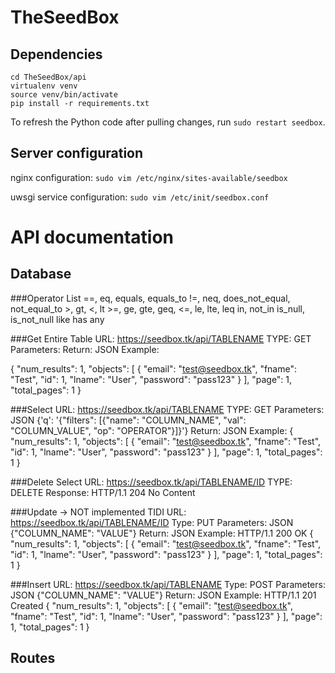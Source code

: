 # TheSeedBox
## Dependencies
    cd TheSeedBox/api
    virtualenv venv
    source venv/bin/activate
    pip install -r requirements.txt

To refresh the Python code after pulling changes, run `sudo restart seedbox`.

## Server configuration

nginx configuration: `sudo vim /etc/nginx/sites-available/seedbox`

uwsgi service configuration: `sudo vim /etc/init/seedbox.conf`


# API documentation

## Database

###Operator List
==, eq, equals, equals_to
!=, neq, does_not_equal, not_equal_to
\>, gt, <, lt
\>=, ge, gte, geq, <=, le, lte, leq
in, not_in
is_null, is_not_null
like
has
any






###Get Entire Table
URL: https://seedbox.tk/api/TABLENAME
TYPE: GET
Parameters:
Return: JSON
Example:


{
  "num_results": 1,
  "objects": [
    {
      "email": "test@seedbox.tk",
      "fname": "Test",
      "id": 1,
      "lname": "User",
      "password": "pass123"
    }
  ],
  "page": 1,
  "total_pages": 1
}


###Select
URL: https://seedbox.tk/api/TABLENAME
TYPE: GET
Parameters: JSON
{'q': '{"filters": [{"name": "COLUMN_NAME", "val": "COLUMN_VALUE", "op": "OPERATOR"}]}'}
Return: JSON
Example:
{
  "num_results": 1,
  "objects": [
    {
      "email": "test@seedbox.tk",
      "fname": "Test",
      "id": 1,
      "lname": "User",
      "password": "pass123"
    }
  ],
  "page": 1,
  "total_pages": 1
}




###Delete
Select
URL: https://seedbox.tk/api/TABLENAME/ID
TYPE: DELETE
Response: HTTP/1.1 204 No Content


###Update -> NOT implemented TIDI
URL: https://seedbox.tk/api/TABLENAME/ID
Type: PUT
Parameters: JSON
{"COLUMN_NAME": "VALUE"}
Return: JSON
Example:
HTTP/1.1 200 OK
{
  "num_results": 1,
  "objects": [
    {
      "email": "test@seedbox.tk",
      "fname": "Test",
      "id": 1,
      "lname": "User",
      "password": "pass123"
    }
  ],
  "page": 1,
  "total_pages": 1
}


###Insert
URL: https://seedbox.tk/api/TABLENAME
Type: POST
Parameters: JSON
{"COLUMN_NAME": "VALUE"}
Return: JSON
Example:
HTTP/1.1 201 Created
{
  "num_results": 1,
  "objects": [
    {
      "email": "test@seedbox.tk",
      "fname": "Test",
      "id": 1,
      "lname": "User",
      "password": "pass123"
    }
  ],
  "page": 1,
  "total_pages": 1
}




## Routes

